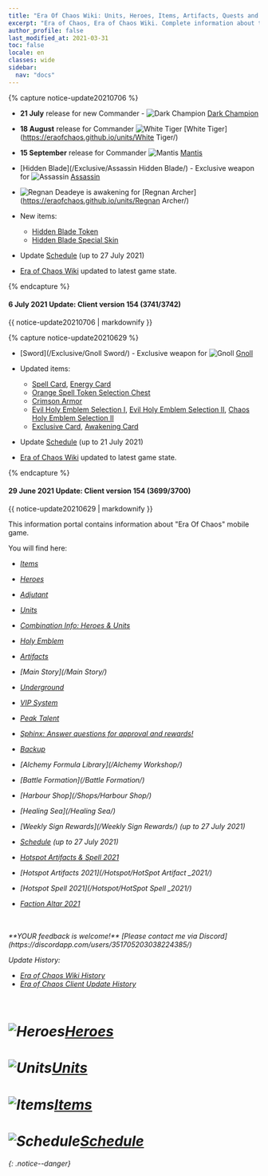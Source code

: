 ```yaml
---
title: "Era Of Chaos Wiki: Units, Heroes, Items, Artifacts, Quests and more"
excerpt: "Era of Chaos, Era of Chaos Wiki. Complete information about the Era Of Chaos: Units, Heroes, Items, Artifacts, Quests and more. Be strongest player with us. Information about future updates and events."
author_profile: false
last_modified_at: 2021-03-31
toc: false
locale: en
classes: wide
sidebar:
  nav: "docs"
---
```



{% capture notice-update20210706 %}

* **21 July** release for new Commander - ![Dark Champion](https://eraofchaos.github.io/images/u/ti_sishen.jpg) [Dark Champion](https://eraofchaos.github.io/units/Dark%20Champion/)

* **18 August** release for Commander ![White Tiger](https://eraofchaos.github.io/images/u/ti_baihu.jpg) [White Tiger](https://eraofchaos.github.io/units/White Tiger/)

* **15 September** release for Commander ![Mantis](https://eraofchaos.github.io/images/u/ti_tanglang.jpg) [Mantis](https://eraofchaos.github.io/units/Mantis/)

* [Hidden Blade](/Exclusive/Assassin Hidden Blade/) - Exclusive weapon for ![Assassin](/images/u/ti_cishazhe.jpg) [Assassin](/units/Assassin/)

* ![Regnan Deadeye](https://eraofchaos.github.io/images/u/tia_baozang.jpg) is awakening for [Regnan Archer](https://eraofchaos.github.io/units/Regnan Archer/)

* New items:
  * [Hidden Blade Token](/Items/con_2200/)
  * [Hidden Blade Special Skin](/Items/con_2199/)

* Update [Schedule](https://eraofchaos.github.io/Schedule/) (up to 27 July 2021)

* [Era of Chaos Wiki](https://eraofchaos.github.io/) updated to latest game state.

{% endcapture %}

<div class="notice--danger">
  <h4 class="no_toc">6 July 2021 Update: Client version 154 (3741/3742)</h4>
  {{ notice-update20210706 | markdownify }}
</div>



{% capture notice-update20210629 %}

* [Sword](/Exclusive/Gnoll Sword/) - Exclusive weapon for ![Gnoll](/images/u/ti_langren.jpg) [Gnoll](/units/Gnoll/)

* Updated items:
  * [Spell Card](https://eraofchaos.github.io/Items/con_2197/), [Energy Card](https://eraofchaos.github.io/Items/con_2194/)
  * [Orange Spell Token Selection Chest](https://eraofchaos.github.io/Items/con_2198/)
  * [Crimson Armor](https://eraofchaos.github.io/Items/con_2199/)
  * [Evil Holy Emblem Selection I](https://eraofchaos.github.io/Items/con_2192/), [Evil Holy Emblem Selection II](https://eraofchaos.github.io/Items/con_2193/), [Chaos Holy Emblem Selection II](https://eraofchaos.github.io/Items/con_2191/)
  * [Exclusive Card](https://eraofchaos.github.io/Items/con_2196/), [Awakening Card](https://eraofchaos.github.io/Items/con_2195/)

* Update [Schedule](https://eraofchaos.github.io/Schedule/) (up to 21 July 2021)

* [Era of Chaos Wiki](https://eraofchaos.github.io/) updated to latest game state.

{% endcapture %}

<div class="notice--danger">
  <h4 class="no_toc">29 June 2021 Update: Client version 154 (3699/3700)</h4>
  {{ notice-update20210629 | markdownify }}
</div>























This information portal contains information about "Era Of Chaos" mobile game.

You will find here:
* <i class="fas fa-gavel"/> [Items](/Items/)
* <i class="fas fa-chess-king"/>  [Heroes](/heroes/)
* <i class="fas fa-mask"/>  [Adjutant](/heroes/Adjutants/)
* <i class="fab fa-optin-monster"/>  [Units](/units/)
* <i class="fas fa-fist-raised"/> [Combination Info: Heroes & Units](/combination/)
* <i class="fas fa-atom"/>  [Holy Emblem](/Emblem/)
* <i class="fas fa-hand-sparkles"/>  [Artifacts](/artifacts/)

* <i class="fas fa-poo-storm"/> [Main Story](/Main Story/)
* <i class="fas fa-door-open"/> [Underground](/Underground/)
* <i class="fas fa-crown"/> [VIP System](/VIP/)
* <i class="fab fa-think-peaks"/> [Peak Talent](/PeakTalent/)

* <i class="fas fa-question-circle"/>  [Sphinx: Answer questions for approval and rewards!](/sphinx/)

* <i class="fas fa-hat-cowboy-side"/>  [Backup](/Backup/)
* <i class="fas fa-place-of-worship"/>  [Alchemy Formula Library](/Alchemy Workshop/)
* <i class="fab fa-battle-net"/> [Battle Formation](/Battle Formation/)
* <i class="fas fa-store-alt"/>  [Harbour Shop](/Shops/Harbour Shop/)
* <i class="fas fa-water"/>  [Healing Sea](/Healing Sea/)

* <i class="fas fa-business-time"/>  [Weekly Sign Rewards](/Weekly Sign Rewards/) (up to 27 July 2021)
* <i class="fas fa-calendar-alt"/>  [Schedule](/Schedule/) (up to 27 July 2021)
* <i class="fas fa-calendar-day"/> [Hotspot Artifacts & Spell 2021](/Hotspot/)
* <i class="fas fa-calendar-day"/> [Hotspot Artifacts 2021](/Hotspot/HotSpot Artifact _2021/)
* <i class="fas fa-calendar-day"/> [Hotspot Spell 2021](/Hotspot/HotSpot Spell _2021/)
* <i class="fas fa-calendar-day"/> [Faction Altar 2021](https://eraofchaos.github.io/FactionAltar/)



<br/>
<br/>
**YOUR feedback is welcome!**
[Please contact me via Discord](https://discordapp.com/users/351705203038224385/)

<!--
### <i class="fas fa-place-of-worship"/>  Guild
### <i class="fas fa-store"/>  Stores
### <i class="fas fa-chess"/>  Auto Chess
### <i class="fas fa-cogs"/> War Maschines
-->


Update History:

* [Era of Chaos Wiki History](/Era_Of_Chaos_Wiki_History.html)  
* [Era of Chaos Client Update History](/Era_Of_Chaos_Client_Update_History.html)

<br/>
<h1> <img src="/images/heroes.jpg" alt="Heroes"/><a href="/heroes/" hreflang="en">Heroes</a> </h1>
<h1> <img src="/images/units.jpg" alt="Units"/><a href="/units/" hreflang="en">Units</a> </h1>
<h1> <img src="/images/items.png" alt="Items"/><a href="/Items/" hreflang="en">Items</a> </h1>
<h1> <img src="/images/schedule.png" alt="Schedule"/><a href="/Schedule/" hreflang="en">Schedule</a> </h1>

{: .notice--danger}
